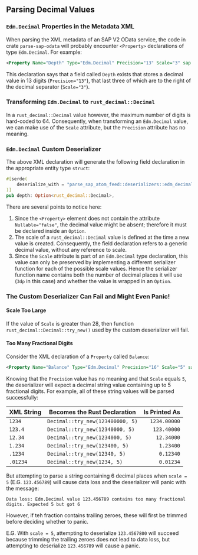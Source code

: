 ## Parsing Decimal Values


### `Edm.Decimal` Properties in the Metadata XML

When parsing the XML metadata of an SAP V2 OData service, the code in crate `parse-sap-odata` will probably encounter `<Property>` declarations of type `Edm.Decimal`.
For example:

```xml
<Property Name="Depth" Type="Edm.Decimal" Precision="13" Scale="3" sap:unicode="false" sap:unit="DimUnit" sap:label="Dimensions"/>
```

This declaration says that a field called `Depth` exists that stores a decimal value in 13 digits (`Precision="13"`), that last three of which are to the right of the decimal separator (`Scale="3"`).

### Transforming `Edm.Decimal` to `rust_decimal::Decimal`

In a `rust_decimal::Decimal` value however, the maximum number of digits is hard-coded to 64.  Consequently, when transforming an `Edm.Decimal` value, we can make use of the `Scale` attribute, but the `Precision` attribute has no meaning.

### `Edm.Decimal` Custom Deserializer

The above XML declaration will generate the following field declaration in the appropriate entity type `struct`:

```rust
#[serde(
    deserialize_with = "parse_sap_atom_feed::deserializers::edm_decimal::to_rust_decimal_3dp_opt"
)]
pub depth: Option<rust_decimal::Decimal>,
```

There are several points to notice here:

1. Since the `<Property>` element does not contain the attribute `Nullable="false"`, the decimal value might be absent; therefore it must be declared inside an `Option`.
1. The scale of a `rust_decimal::Decimal` value is defined at the time a new value is created.
    Consequently, the field declaration refers to a generic decimal value, without any reference to scale.
1. Since the `Scale` attribute is part of an `Edm.Decimal` type declaration, this value can only be preserved by implementing a different serializer function for each of the possible scale values.
    Hence the serializer function name contains both the number of decimal places it will use (`3dp` in this case) and whether the value is wrapped in an `Option`.

### The Custom Deserializer Can Fail and Might Even Panic!

#### Scale Too Large

If the value of `Scale` is greater than 28, then function `rust_decimal::Decimal::try_new()` used by the custom deserializer will fail.

#### Too Many Fractional Digits

Consider the XML declaration of a `Property` called `Balance`:

```xml
<Property Name="Balance" Type="Edm.Decimal" Precision="16" Scale="5" sap:unicode="false" sap:unit="CurrencyCode" sap:label="Account Balance"/>
```

Knowing that the `Precision` value has no meaning and that `Scale` equals `5`, the deserializer will expect a decimal string value containing up to 5 fractional digits.
For example, all of these string values will be parsed successfully:

| XML String | Becomes the Rust Declaration     | Is Printed As |
|------------|----------------------------------|---------------:|
| `1234`     | `Decimal::try_new(123400000, 5)` |   `1234.00000` |
| `123.4`    | `Decimal::try_new(12340000, 5)`  |    `123.40000` |
| `12.34`    | `Decimal::try_new(1234000, 5)`   |     `12.34000` |
| `1.234`    | `Decimal::try_new(123400, 5)`    |      `1.23400` |
| `.1234`    | `Decimal::try_new(12340, 5)`     |      `0.12340` |
| `.01234`   | `Decimal::try_new(1234, 5)`      |      `0.01234` |

But attempting to parse a string containing 6 decimal places when `scale = 5` (E.G. `123.456789`) will cause data loss and the deserializer will panic with the message:

`Data loss: Edm.Decimal value 123.456789 contains too many fractional digits. Expected 5 but got 6`

However, if teh fraction contains trailing zeroes, these will first be trimmed before deciding whether to panic.

E.G. With `scale = 5`, attempting to deserialize `123.4567800` will succeed because trimming the trailing zeroes does not lead to data loss, but attempting to deserialize `123.456789` will cause a panic.
